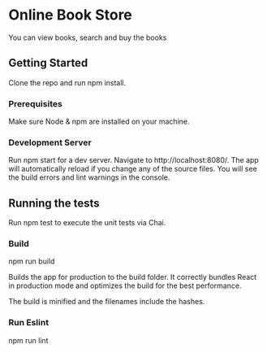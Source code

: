 # Online Book Store

You can view books, search and buy the books

## Getting Started
Clone the repo and run npm install.


### Prerequisites

Make sure Node & npm are installed on your machine.


### Development Server

Run npm start for a dev server. Navigate to http://localhost:8080/. The app will automatically reload if you change any of the source files.
You will see the build errors and lint warnings in the console.

## Running the tests

Run npm test to execute the unit tests via Chai.

### Build

npm run build

Builds the app for production to the build folder.
It correctly bundles React in production mode and optimizes the build for the best performance.

The build is minified and the filenames include the hashes.

### Run Eslint

npm run lint
